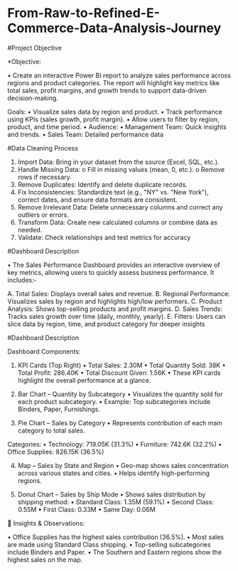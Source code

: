 # From-Raw-to-Refined-E-Commerce-Data-Analysis-Journey

#Project Objective

 *Objective: 
 
•	Create an interactive Power BI report to analyze sales performance across regions and product categories. The report will highlight key metrics like total sales, profit margins, and growth trends to support data-driven decision-making.

 Goals: 
•	Visualize sales data by region and product.
•	Track performance using KPIs (sales growth, profit margin). 
•	Allow users to filter by region, product, and time period.
•	Audience:
•	Management Team: Quick insights and trends. 
•	Sales Team: Detailed performance data

#Data Cleaning Process 
1.	Import Data: Bring in your dataset from the source (Excel, SQL, etc.).
2.	Handle Missing Data: o Fill in missing values (mean, 0, etc.). o Remove rows if necessary. 
3.	Remove Duplicates: Identify and delete duplicate records. 
4.	Fix Inconsistencies: Standardize text (e.g., "NY" vs. "New York"), correct dates, and ensure data formats are consistent. 
5.	Remove Irrelevant Data: Delete unnecessary columns and correct any outliers or errors.
6.	Transform Data: Create new calculated columns or combine data as needed. 
7.	Validate: Check relationships and test metrics for accuracy

#Dashboard Description 

•	The Sales Performance Dashboard provides an interactive overview of key metrics, allowing users to quickly assess business performance. It includes:-

A.	Total Sales: Displays overall sales and revenue. 
B.	Regional Performance: Visualizes sales by region and highlights high/low performers.
C.	Product Analysis: Shows top-selling products and profit margins. 
D.	Sales Trends: Tracks sales growth over time (daily, monthly, yearly). 
E.	Filters: Users can slice data by region, time, and product category for deeper insights

 
 
 #Dashboard Description 
 
Dashboard Components:

 1. KPI Cards (Top Right)
•	Total Sales: 2.30M
•	Total Quantity Sold: 38K
•	Total Profit: 286.40K
•	Total Discount Given: 1.56K
•	These KPI cards highlight the overall performance at a glance.

 2. Bar Chart – Quantity by Subcategory
•	Visualizes the quantity sold for each product subcategory.
•	Example: Top subcategories include Binders, Paper, Furnishings.

 3. Pie Chart – Sales by Category
•	Represents contribution of each main category to total sales.

  Categories:
•	Technology: 719.05K (31.3%)
•	Furniture: 742.6K (32.2%)
•	Office Supplies: 826.15K (36.5%)

 4. Map – Sales by State and Region
•	Geo-map shows sales concentration across various states and cities.
•	Helps identify high-performing regions.

5. Donut Chart – Sales by Ship Mode
•	Shows sales distribution by shipping method:
•	Standard Class: 1.35M (59.1%)
•	Second Class: 0.55M
•	First Class: 0.33M
•	Same Day: 0.06M



	Insights & Observations:

•	Office Supplies has the highest sales contribution (36.5%).
•	Most sales are made using Standard Class shipping.
•	Top-selling subcategories include Binders and Paper.
•	The Southern and Eastern regions show the highest sales on the map.
